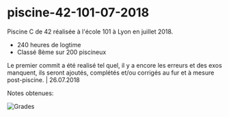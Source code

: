 # piscine-42-101-07-2018
Piscine C de 42 réalisée à l'école 101 à Lyon en juillet 2018.

- 240 heures de logtime
- Classé 8ème sur 200 piscineux

Le premier commit a été realisé tel quel, il y a encore les erreurs et des exos manquent, ils seront ajoutés, complétés et/ou corrigés au fur et à mesure post-piscine. | 26.07.2018

Notes obtenues:

![Grades](https://i.imgur.com/YHRKnU3.png)
